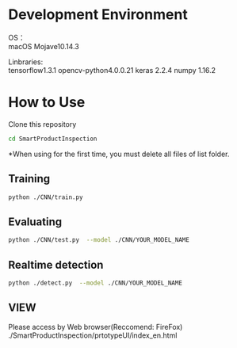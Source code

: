 
# Development Environment

OS：    
macOS Mojave10.14.3

Linbraries:   
tensorflow1.3.1
opencv-python4.0.0.21
keras 2.2.4
numpy 1.16.2


# How to Use

Clone this repository
```bash
cd SmartProductInspection
```

*When using for the first time, you must delete all files of list folder.

## Training


```bash
python ./CNN/train.py
```

## Evaluating

```bash
python ./CNN/test.py  --model ./CNN/YOUR_MODEL_NAME
```
## Realtime detection

```bash
python ./detect.py  --model ./CNN/YOUR_MODEL_NAME
```
## VIEW

Please access by Web browser(Reccomend: FireFox)
./SmartProductInspection/prtotypeUI/index_en.html
